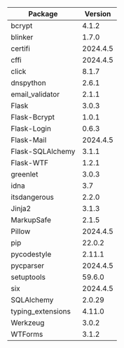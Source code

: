 | Package            | Version |
|--------------------|---------|
| bcrypt             | 4.1.2   |
| blinker            | 1.7.0   |
| certifi            | 2024.4.5 |
| cffi               | 2024.4.5  |
| click              | 8.1.7   |
| dnspython          | 2.6.1   |
| email_validator    | 2.1.1   |
| Flask              | 3.0.3   |
| Flask-Bcrypt       | 1.0.1   |
| Flask-Login        | 0.6.3   |
| Flask-Mail         | 2024.4.5   |
| Flask-SQLAlchemy   | 3.1.1   |
| Flask-WTF          | 1.2.1   |
| greenlet           | 3.0.3   |
| idna               | 3.7     |
| itsdangerous       | 2.2.0   |
| Jinja2             | 3.1.3   |
| MarkupSafe         | 2.1.5   |
| Pillow             | 2024.4.5   |
| pip                | 22.0.2  |
| pycodestyle        | 2.11.1  |
| pycparser          | 2024.4.5  |
| setuptools         | 59.6.0  |
| six                | 2024.4.5  |
| SQLAlchemy         | 2.0.29  |
| typing_extensions  | 4.11.0  |
| Werkzeug           | 3.0.2   |
| WTForms            | 3.1.2   |
